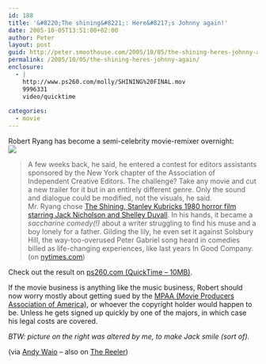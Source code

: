 ```yaml
---
id: 188
title: '&#8220;The shining&#8221;: Here&#8217;s Johnny again!'
date: 2005-10-05T13:51:00+02:00
author: Peter
layout: post
guid: http://peter.smoothouse.com/2005/10/05/the-shining-heres-johnny-again/
permalink: /2005/10/05/the-shining-heres-johnny-again/
enclosure:
  - |
    http://www.ps260.com/molly/SHINING%20FINAL.mov
    9996331
    video/quicktime
    
categories:
  - movie
---
```

Robert Ryang has become a semi-celebrity movie-remixer overnight:  
![](http://www.pixagogo.com/S5vpfnjbBPdPkUYgO!Koc7IT9MuaZjq4WD68VUGA3LjKnkxtT5coOof4aERnis69bi416iRRCWQ-gjOFOq60d9HDl1MXXLfura8eRnE7b!G69PyUCQ1NIVVQRCTBTkZZo5RIBijzQPjAZEOVmeZthAmw__/shining.jpg) 

> A few weeks back, he said, he entered a contest for editors assistants sponsored by the New York chapter of the Association of Independent Creative Editors. The challenge? Take any movie and cut a new trailer for it but in an entirely different genre. Only the sound and dialogue could be modified, not the visuals, he said.  
> Mr. Ryang chose [The Shining, Stanley Kubricks 1980 horror film starring Jack Nicholson and Shelley Duvall](http://www.imdb.com/title/tt0081505/). In his hands, it became a _saccharine comedy(!)_ about a writer struggling to find his muse and a boy lonely for a father. Gilding the lily, he even set it against Solsbury Hill, the way-too-overused Peter Gabriel song heard in comedies billed as life-changing experiences, like last years In Good Company.  
> (on [nytimes.com](http://www.nytimes.com/2005/09/30/movies/30shin.html?adxnnl=1&adxnnlx=1128510968-cBx/ZmdmJN+MxPkkOCPrkg))

Check out the result on [ps260.com (QuickTime &#8211; 10MB)](http://www.ps260.com/molly/SHINING%20FINAL.mov).

If the movie business is anything like the music business, Robert should now worry mostly about getting sued by the [MPAA (Movie Producers Association of America)](http://www.mpaa.org/home.htm), or whoever the copyright holder would happen to be. Unless he gets signed up quickly by one of the majors, in which case his legal costs are covered.

_BTW: picture on the right was altered by me, to make Jack smile (sort of)._

(via [Andy Waio](http://www.waxy.org/links/) &#8211; also on [The Reeler](http://blogs.indiewire.com/thereeler/archives/005927.html))